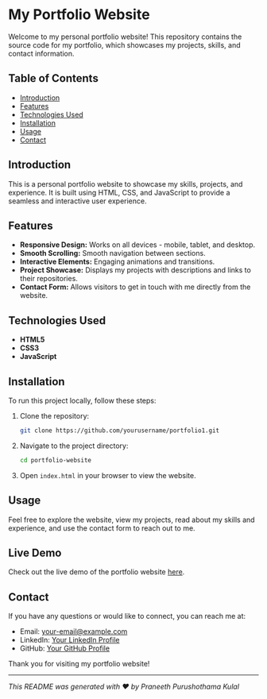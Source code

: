 # My Portfolio Website

Welcome to my personal portfolio website! This repository contains the source code for my portfolio, which showcases my projects, skills, and contact information.

## Table of Contents

- [Introduction](#introduction)
- [Features](#features)
- [Technologies Used](#technologies-used)
- [Installation](#installation)
- [Usage](#usage)
- [Contact](#contact)

## Introduction

This is a personal portfolio website to showcase my skills, projects, and experience. It is built using HTML, CSS, and JavaScript to provide a seamless and interactive user experience.

## Features

- **Responsive Design:** Works on all devices - mobile, tablet, and desktop.
- **Smooth Scrolling:** Smooth navigation between sections.
- **Interactive Elements:** Engaging animations and transitions.
- **Project Showcase:** Displays my projects with descriptions and links to their repositories.
- **Contact Form:** Allows visitors to get in touch with me directly from the website.

## Technologies Used

- **HTML5**
- **CSS3**
- **JavaScript**

## Installation

To run this project locally, follow these steps:

1. Clone the repository:

    ```bash
    git clone https://github.com/yourusername/portfolio1.git
    ```

2. Navigate to the project directory:

    ```bash
    cd portfolio-website
    ```

3. Open `index.html` in your browser to view the website.

## Usage

Feel free to explore the website, view my projects, read about my skills and experience, and use the contact form to reach out to me.

## Live Demo

Check out the live demo of the portfolio website [here](https://pkulal.github.io/Portfolio1/).



## Contact

If you have any questions or would like to connect, you can reach me at:

- Email: [your-email@example.com](mailto:p8775333@gmail.com)
- LinkedIn: [Your LinkedIn Profile](https://www.linkedin.com/in/praneethpkulal)
- GitHub: [Your GitHub Profile](https://github.com/PKulal)

Thank you for visiting my portfolio website!

---

*This README was generated with ❤️ by Praneeth Purushothama Kulal*
